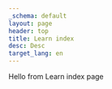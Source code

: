 ```yaml
---
_schema: default
layout: page
header: top
title: Learn index
desc: Desc
target_lang: en
---
```

Hello from Learn index page